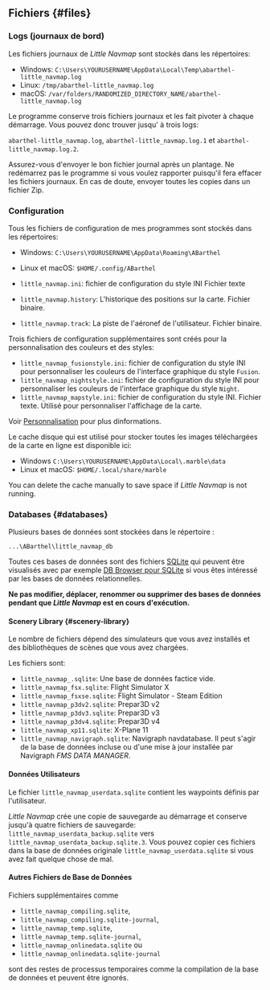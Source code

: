 ## Fichiers {#files}

### Logs (journaux de bord)

Les fichiers journaux de _Little Navmap_ sont stockés dans les répertoires:

* Windows: `C:\Users\YOURUSERNAME\AppData\Local\Temp\abarthel-little_navmap.log`
* Linux: `/tmp/abarthel-little_navmap.log`
* macOS: `/var/folders/RANDOMIZED_DIRECTORY_NAME/abarthel-little_navmap.log`

Le programme conserve trois fichiers journaux et les fait pivoter à chaque démarrage. Vous pouvez donc trouver jusqu' à trois logs:

`abarthel-little_navmap.log`, `abarthel-little_navmap.log.1` et `abarthel-little_navmap.log.2`.

Assurez-vous d'envoyer le bon fichier journal après un plantage. Ne redémarrez pas le programme si vous voulez rapporter puisqu'il fera effacer les fichiers journaux. En cas de doute, envoyer toutes les copies dans un fichier Zip.

### Configuration

Tous les fichiers de configuration de mes programmes sont stockés dans les répertoires:

* Windows: `C:\Users\YOURUSERNAME\AppData\Roaming\ABarthel`
* Linux et macOS: `$HOME/.config/ABarthel`

* `little_navmap.ini`: fichier de configuration du style INI Fichier texte
* `little_navmap.history`:  L'historique des positions sur la carte. Fichier binaire.
* `little_navmap.track`: La piste de l'aéronef de l'utilisateur. Fichier binaire.

Trois fichiers de configuration supplémentaires sont créés pour la personnalisation des couleurs et des styles:

* `little_navmap_fusionstyle.ini`: fichier de configuration du style INI pour personnaliser les couleurs de l'interface graphique du style `Fusion`.
* `little_navmap_nightstyle.ini`: fichier de configuration du style INI pour personnaliser les couleurs de l'interface graphique du style `Night`.
* `little_navmap_mapstyle.ini`: fichier de configuration du style INI. Fichier texte. Utilisé pour personnaliser l'affichage de la carte.

Voir [Personnalisation](CUSTOMIZE.md) pour plus dinformations.

Le cache disque qui est utilisé pour stocker toutes les images téléchargées de la carte en ligne est disponible ici:

* Windows `C:\Users\YOURUSERNAME\AppData\Local\.marble\data`
* Linux et macOS: `$HOME/.local/share/marble`

You can delete the cache manually to save space if _Little Navmap_ is not running.

### Databases {#databases}

Plusieurs bases de données sont stockées dans le répertoire :

`...\ABarthel\little_navmap_db`

Toutes ces bases de données sont des fichiers [SQLite](http://sqlite.org) qui peuvent être visualisés avec par exemple [DB Browser pour SQLite](https://github.com/sqlitebrowser/sqlitebrowser/releases) si vous êtes intéressé par les bases de données relationnelles.

**Ne pas modifier, déplacer, renommer ou supprimer des bases de données pendant que **_Little Navmap_** est en cours d'exécution.**

#### Scenery Library {#scenery-library}

Le nombre de fichiers dépend des simulateurs que vous avez installés et des bibliothèques de scènes que vous avez chargées.

Les fichiers sont:

* `little_navmap_.sqlite`: Une base de données factice vide.
* `little_navmap_fsx.sqlite`: Flight Simulator X
* `little_navmap_fsxse.sqlite`: Flight Simulator - Steam Edition
* `little_navmap_p3dv2.sqlite`: Prepar3D v2
* `little_navmap_p3dv3.sqlite`: Prepar3D v3
* `little_navmap_p3dv4.sqlite`: Prepar3D v4
* `little_navmap_xp11.sqlite`: X-Plane 11
* `little_navmap_navigraph.sqlite`: Navigraph navdatabase. Il peut s'agir de la base de données incluse ou d'une mise à jour installée par Navigraph _FMS DATA MANAGER_.

#### Données Utilisateurs

Le fichier `little_navmap_userdata.sqlite` contient les waypoints définis par l'utilisateur. 

_Little Navmap_ crée une copie de sauvegarde au démarrage et conserve jusqu'à quatre fichiers de sauvegarde: `little_navmap_userdata_backup.sqlite` vers `little_navmap_userdata_backup.sqlite.3`. Vous pouvez copier ces fichiers dans la base de données originale `little_navmap_userdata.sqlite` si vous avez fait quelque chose de mal.

#### Autres Fichiers de Base de Données

Fichiers supplémentaires comme

* `little_navmap_compiling.sqlite`,
* `little_navmap_compiling.sqlite-journal`,
* `little_navmap_temp.sqlite`,
* `little_navmap_temp.sqlite-journal`,
* `little_navmap_onlinedata.sqlite` ou
* `little_navmap_onlinedata.sqlite-journal`

sont des restes de processus temporaires comme la compilation de la base de données et peuvent être ignorés.
